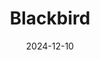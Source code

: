 ---
title: 'Blackbird'
date: '2024-12-10'
image: "https://cdn.diblasio.social/static/photos/2024/2024-12-10.jpg"
alt_text: "A black bird with an orange beak perched on a branch."
tags:
  - "#Photography"
  - "#Bird"
  - "#Nature"
  - "#Wildlife"
  - "#Fujifilm"
  - "#XT4"
  - "#NaturePhotography"
  - "#BirdWatching"
  - "#AnimalLovers"
  - "#Mirrorless"
description: ''
created_date: '2024-12-10'
location: "Unknown location"
exif_data: "FUJIFILM X-T4 XF100-400mmF4.5-5.6 R LM OIS WR (1/100 | f/5.6 | ISO 1600)"
draft: false
---